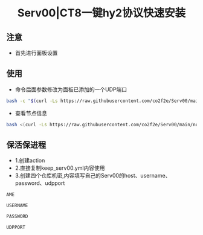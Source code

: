 <h1 align="center">
  Serv00|CT8一键hy2协议快速安装
</h1>

## 注意
* 首先进行面板设置

## 使用
* 命令后面参数修改为面板已添加的一个UDP端口
```bash
bash -c "$(curl -Ls https://raw.githubusercontent.com/co2f2e/Serv00/main/singbox_install.sh)" -- 9999
```
* 查看节点信息
```bash
bash <(curl -Ls https://raw.githubusercontent.com/co2f2e/Serv00/main/node_info.sh)
```
## 保活保进程
* 1.创建action
* 2.直接复制keep_serv00.yml内容使用
* 3.创建四个仓库机密,内容填写自己的Serv00的host、username、password、udpport
```bash
AME
```
```bash
USERNAME
```
```bash
PASSWORD
```
```bash
UDPPORT
```









